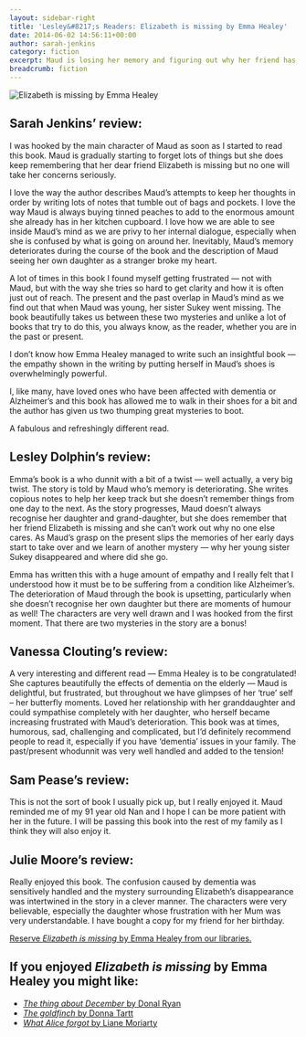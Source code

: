 ```yaml
---
layout: sidebar-right
title: 'Lesley&#8217;s Readers: Elizabeth is missing by Emma Healey'
date: 2014-06-02 14:56:11+00:00
author: sarah-jenkins
category: fiction
excerpt: Maud is losing her memory and figuring out why her friend has gone missing.
breadcrumb: fiction
---
```

![Elizabeth is missing by Emma Healey](/images/featured/featured-elizabeth-is-missing.jpg)

## Sarah Jenkins&#8217; review:

I was hooked by the main character of Maud as soon as I started to read this book. Maud is gradually starting to forget lots of things but she does keep remembering that her dear friend Elizabeth is missing but no one will take her concerns seriously.

I love the way the author describes Maud’s attempts to keep her thoughts in order by writing lots of notes that tumble out of bags and pockets. I love the way Maud is always buying tinned peaches to add to the enormous amount she already has in her kitchen cupboard. I love how we are able to see inside Maud’s mind as we are privy to her internal dialogue, especially when she is confused by what is going on around her. Inevitably, Maud’s memory deteriorates during the course of the book and the description of Maud seeing her own daughter as a stranger broke my heart.

A lot of times in this book I found myself getting frustrated — not with Maud, but with the way she tries so hard to get clarity and how it is often just out of reach. The present and the past overlap in Maud’s mind as we find out that when Maud was young, her sister Sukey went missing. The book beautifully takes us between these two mysteries and unlike a lot of books that try to do this, you always know, as the reader, whether you are in the past or present.

I don’t know how Emma Healey managed to write such an insightful book — the empathy shown in the writing by putting herself in Maud’s shoes is overwhelmingly powerful.

I, like many, have loved ones who have been affected with dementia or Alzheimer&#8217;s and this book has allowed me to walk in their shoes for a bit and the author has given us two thumping great mysteries to boot.

A fabulous and refreshingly different read.

## Lesley Dolphin&#8217;s review:

Emma’s book is a who dunnit with a bit of a twist — well actually, a very big twist. The story is told by Maud who’s memory is deteriorating. She writes copious notes to help her keep track but she doesn’t remember things from one day to the next. As the story progresses, Maud doesn’t always recognise her daughter and grand-daughter, but she does remember that her friend Elizabeth is missing and she can’t work out why no one else cares. As Maud’s grasp on the present slips the memories of her early days start to take over and we learn of another mystery — why her young sister Sukey disappeared and where did she go.

Emma has written this with a huge amount of empathy and I really felt that I understood how it must be to be suffering from a condition like Alzheimer&#8217;s. The deterioration of Maud through the book is upsetting, particularly when she doesn’t recognise her own daughter but there are moments of humour as well! The characters are very well drawn and I was hooked from the first moment. That there are two mysteries in the story are a bonus!

## Vanessa Clouting&#8217;s review:

A very interesting and different read — Emma Healey is to be congratulated! She captures beautifully the effects of dementia on the elderly — Maud is delightful, but frustrated, but throughout we have glimpses of her ‘true’ self – her butterfly moments. Loved her relationship with her granddaughter and could sympathise completely with her daughter, who herself became increasing frustrated with Maud’s deterioration. This book was at times, humorous, sad, challenging and complicated, but I’d definitely recommend people to read it, especially if you have ‘dementia’ issues in your family. The past/present whodunnit was very well handled and added to the tension!

## Sam Pease&#8217;s review:

This is not the sort of book I usually pick up, but I really enjoyed it. Maud reminded me of my 91 year old Nan and I hope I can be more patient with her in the future. I will be passing this book into the rest of my family as I think they will also enjoy it.

## Julie Moore&#8217;s review:

Really enjoyed this book. The confusion caused by dementia was sensitively handled and the mystery surrounding Elizabeth’s disappearance was intertwined in the story in a clever manner. The characters were very believable, especially the daughter whose frustration with her Mum was very understandable. I have bought a copy for my friend for her birthday.

[Reserve <cite>Elizabeth is missing</cite> by Emma Healey from our libraries.](https://suffolk.spydus.co.uk/cgi-bin/spydus.exe/ENQ/OPAC/BIBENQ/14574889?QRY=CTIBIB%3C%20IRN(36545180)&QRYTEXT=Elizabeth%20is%20missing)

## If you enjoyed <cite>Elizabeth is missing</cite> by Emma Healey you might like:

* [<cite>The thing about December</cite> by Donal Ryan](http://suffolk.spydus.co.uk/cgi-bin/spydus.exe/ENQ/OPAC/BIBENQ/5891183?QRY=CTIBIB%3C%20IRN(24546332)&QRYTEXT=The%20thing%20about%20December)
* [<cite>The goldfinch</cite> by Donna Tartt](http://suffolk.spydus.co.uk/cgi-bin/spydus.exe/ENQ/OPAC/BIBENQ/5890919?QRY=CTIBIB%3C%20IRN(24790609)&QRYTEXT=The%20goldfinch)
* [<cite>What Alice forgot</cite> by Liane Moriarty](http://suffolk.spydus.co.uk/cgi-bin/spydus.exe/ENQ/OPAC/BIBENQ/5890588?QRY=CTIBIB%3C%20IRN(126015)&QRYTEXT=What%20Alice%20forgot)
